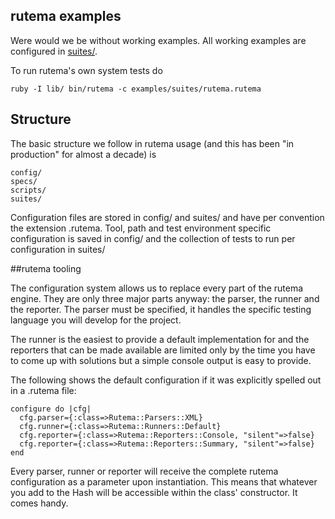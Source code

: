 ## rutema examples

Were would we be without working examples. All working examples are configured in [suites/](suites).


To run rutema's own system tests do

```
ruby -I lib/ bin/rutema -c examples/suites/rutema.rutema
```

## Structure

The basic structure we follow in rutema usage (and this has been "in production" for almost a decade) is

````
config/ 
specs/
scripts/
suites/
````

Configuration files are stored in config/ and suites/ and have per convention the extension .rutema.
Tool, path and test environment specific configuration is saved in config/ and the collection of tests to run per configuration in suites/

##rutema tooling

The configuration system allows us to replace every part of the rutema engine. They are only three major parts anyway: the parser, the runner and the reporter. The parser must be specified, it handles the specific testing language you will develop for the project. 

The runner is the easiest to provide a default implementation for and the reporters that can be made available are limited only by the time you have to come up with solutions but a simple console output is easy to provide.

The following shows the default configuration if it was explicitly spelled out in a .rutema file:

````
configure do |cfg|
  cfg.parser={:class=>Rutema::Parsers::XML}
  cfg.runner={:class=>Rutema::Runners::Default}
  cfg.reporter={:class=>Rutema::Reporters::Console, "silent"=>false}
  cfg.reporter={:class=>Rutema::Reporters::Summary, "silent"=>false}
end
```` 

Every parser, runner or reporter will receive the complete rutema configuration as a parameter upon instantiation. This means that whatever you add to the Hash will be accessible within the class' constructor. It comes handy.
